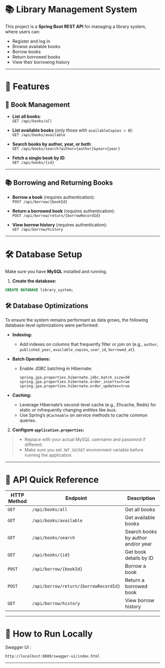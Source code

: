# 📚 Library Management System

This project is a **Spring Boot REST API** for managing a library system, where users can:

- Register and log in
- Browse available books
- Borrow books
- Return borrowed books
- View their borrowing history

---

# 🚀 Features

## 📖 Book Management
- **List all books**:  
  `GET /api/books/all`
  
- **List available books** (only those with `availableCopies > 0`):  
  `GET /api/books/available`
  
- **Search books by author, year, or both**:  
  `GET /api/books/search?author={author}&year={year}`

- **Fetch a single book by ID**:  
  `GET /api/books/{id}`

---

## 📚 Borrowing and Returning Books
- **Borrow a book** (requires authentication):  
  `POST /api/borrow/{bookId}`

- **Return a borrowed book** (requires authentication):  
  `POST /api/borrow/return/{borrowRecordId}`

- **View borrow history** (requires authentication):  
  `GET /api/borrow/history`

---

# 🛠️ Database Setup

Make sure you have **MySQL** installed and running.

1. **Create the database:**

```sql
CREATE DATABASE library_system;
```
## 🛠️ Database Optimizations

To ensure the system remains performant as data grows, the following database-level optimizations were performed:

- **Indexing:**
  - Add indexes on columns that frequently filter or join on (e.g., `author`, `published_year`, `available_copies`, `user_id`, `borrowed_at`).

- **Batch Operations:**
  - Enable JDBC batching in Hibernate:
    ```properties
    spring.jpa.properties.hibernate.jdbc.batch_size=50
    spring.jpa.properties.hibernate.order_inserts=true
    spring.jpa.properties.hibernate.order_updates=true
    ```

- **Caching:**
  - Leverage Hibernate’s second-level cache (e.g., Ehcache, Redis) for static or infrequently changing entities like `Book`.
  - Use Spring’s `@Cacheable` on service methods to cache common queries.


2. **Configure `application.properties`:**

> - Replace with your actual MySQL username and password if different.
> - Make sure you set `JWT_SECRET` environment variable before running the application.

---



# 📜 API Quick Reference

| HTTP Method | Endpoint | Description |
|---|---|---|
| `GET` | `/api/books/all` | Get all books |
| `GET` | `/api/books/available` | Get available books |
| `GET` | `/api/books/search` | Search books by author and/or year |
| `GET` | `/api/books/{id}` | Get book details by ID |
| `POST` | `/api/borrow/{bookId}` | Borrow a book |
| `POST` | `/api/borrow/return/{borrowRecordId}` | Return a borrowed book |
| `GET` | `/api/borrow/history` | View borrow history |

---

# 💎 How to Run Locally

Swagger UI :
```
http://localhost:8080/swagger-ui/index.html
```

---


